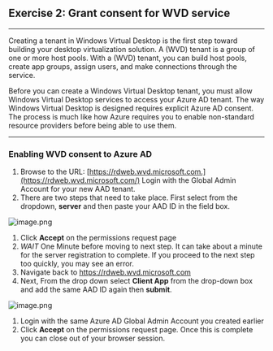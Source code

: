 Exercise 2: Grant consent for WVD service 
------------------------------------------
---
Creating a tenant in Windows Virtual Desktop is the first step toward building your desktop virtualization solution. A (WVD) tenant is a group of one or more host pools. With a (WVD) tenant, you can build host pools, create app groups, assign users, and make connections through the service. 

Before you can create a Windows Virtual Desktop tenant, you must allow Windows Virtual Desktop services to access your Azure AD tenant. The way Windows Virtual Desktop is designed requires explicit Azure AD consent. The process is much like how Azure requires you to enable non-standard resource providers before being able to use them.

---

### Enabling WVD consent to Azure AD 


1. Browse to the URL: [https://rdweb.wvd.microsoft.com.](https://rdweb.wvd.microsoft.com/) Login with the Global Admin Account for your new AAD tenant. 
1. There are two steps that need to take place. First select from the dropdown, **server** and then paste your AAD ID in the field box.  

![image.png](/.attachments/image-42cd5bed-6229-4fb4-a148-1995ef508685.png)

1. Click **Accept** on the permissions request page                                                                                                     
1. *WAIT* One Minute before moving to next step. It can take about a minute for the server registration to complete. If you proceed to the next step too quickly, you may see an error.                                                                                                         
1. Navigate back to [https://rdweb.wvd.microsoft.com ](https://rdweb.wvd.microsoft.com/)  
1. Next, From the drop down select **Client App** from the drop-down box and add the same AAD ID again then **submit**.
   
![image.png](/.attachments/image-435889b9-272d-42af-933b-56302d870b35.png)  
                                                                                                                                                                                                                       
1. Login with the same Azure AD Global Admin Account you created earlier 
1. Click **Accept** on the permissions request page. Once this is complete you can close out of your browser session.                                   



